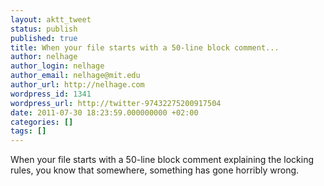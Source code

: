 ```yaml
---
layout: aktt_tweet
status: publish
published: true
title: When your file starts with a 50-line block comment...
author: nelhage
author_login: nelhage
author_email: nelhage@mit.edu
author_url: http://nelhage.com
wordpress_id: 1341
wordpress_url: http://twitter-97432275200917504
date: 2011-07-30 18:23:59.000000000 +02:00
categories: []
tags: []
---
```

When your file starts with a 50-line block comment explaining the locking rules, you know that somewhere, something has gone horribly wrong.
